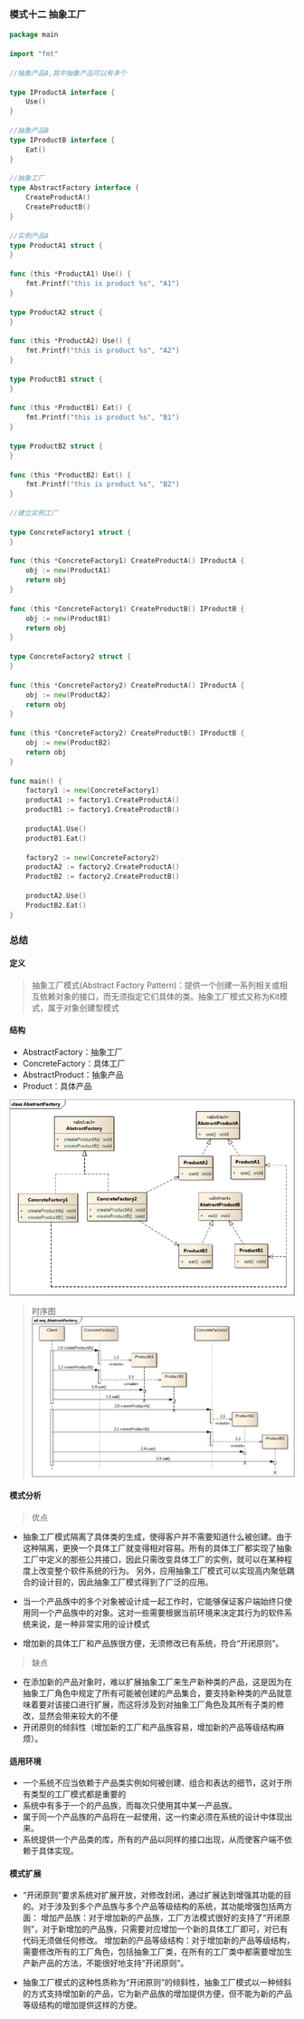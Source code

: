 ### 模式十二 抽象工厂
```go
package main

import "fmt"

//抽象产品A,其中抽象产品可以有多个

type IProductA interface {
	Use()
}

//抽象产品B
type IProductB interface {
	Eat()
}

//抽象工厂
type AbstractFactory interface {
	CreateProductA()
	CreateProductB()
}

//实例产品A
type ProductA1 struct {
}

func (this *ProductA1) Use() {
	fmt.Printf("this is product %s", "A1")
}

type ProductA2 struct {
}

func (this *ProductA2) Use() {
	fmt.Printf("this is product %s", "A2")
}

type ProductB1 struct {
}

func (this *ProductB1) Eat() {
	fmt.Printf("this is product %s", "B1")
}

type ProductB2 struct {
}

func (this *ProductB2) Eat() {
	fmt.Printf("this is product %s", "B2")
}

//建立实例工厂

type ConcreteFactory1 struct {
}

func (this *ConcreteFactory1) CreateProductA() IProductA {
	obj := new(ProductA1)
	return obj
}

func (this *ConcreteFactory1) CreateProductB() IProductB {
	obj := new(ProductB1)
	return obj
}

type ConcreteFactory2 struct {
}

func (this *ConcreteFactory2) CreateProductA() IProductA {
	obj := new(ProductA2)
	return obj
}

func (this *ConcreteFactory2) CreateProductB() IProductB {
	obj := new(ProductB2)
	return obj
}

func main() {
	factory1 := new(ConcreteFactory1)
	productA1 := factory1.CreateProductA()
	productB1 := factory1.CreateProductB()

	productA1.Use()
	productB1.Eat()

	factory2 := new(ConcreteFactory2)
	productA2 := factory2.CreateProductA()
	ProductB2 := factory2.CreateProductB()

	productA2.Use()
	ProductB2.Eat()
}
```

### 总结

#### 定义

>抽象工厂模式(Abstract Factory Pattern)：提供一个创建一系列相关或相互依赖对象的接口，而无须指定它们具体的类。抽象工厂模式又称为Kit模式，属于对象创建型模式

#### 结构
* AbstractFactory：抽象工厂
* ConcreteFactory：具体工厂
* AbstractProduct：抽象产品
* Product：具体产品

![](https://github.com/developersPHP/design-patterns-go/blob/master/images/AbatractFactory.jpg)

>时序图
![](https://github.com/developersPHP/design-patterns-go/blob/master/images/seq_AbatractFactory.jpg)

#### 模式分析

>优点
* 抽象工厂模式隔离了具体类的生成，使得客户并不需要知道什么被创建。由于这种隔离，更换一个具体工厂就变得相对容易。所有的具体工厂都实现了抽象工厂中定义的那些公共接口，因此只需改变具体工厂的实例，就可以在某种程度上改变整个软件系统的行为。
另外，应用抽象工厂模式可以实现高内聚低耦合的设计目的，因此抽象工厂模式得到了广泛的应用。

* 当一个产品族中的多个对象被设计成一起工作时，它能够保证客户端始终只使用同一个产品族中的对象。这对一些需要根据当前环境来决定其行为的软件系统来说，是一种非常实用的设计模式
* 增加新的具体工厂和产品族很方便，无须修改已有系统，符合“开闭原则”。

>缺点
* 在添加新的产品对象时，难以扩展抽象工厂来生产新种类的产品，这是因为在抽象工厂角色中规定了所有可能被创建的产品集合，要支持新种类的产品就意味着要对该接口进行扩展，而这将涉及到对抽象工厂角色及其所有子类的修改，显然会带来较大的不便
* 开闭原则的倾斜性（增加新的工厂和产品族容易，增加新的产品等级结构麻烦）。

#### 适用环境
* 一个系统不应当依赖于产品类实例如何被创建、组合和表达的细节，这对于所有类型的工厂模式都是重要的
* 系统中有多于一个的产品族，而每次只使用其中某一产品族。
* 属于同一个产品族的产品将在一起使用，这一约束必须在系统的设计中体现出来。
* 系统提供一个产品类的库，所有的产品以同样的接口出现，从而使客户端不依赖于具体实现。

#### 模式扩展
* “开闭原则”要求系统对扩展开放，对修改封闭，通过扩展达到增强其功能的目的。对于涉及到多个产品族与多个产品等级结构的系统，其功能增强包括两方面：
  增加产品族：对于增加新的产品族，工厂方法模式很好的支持了“开闭原则”，对于新增加的产品族，只需要对应增加一个新的具体工厂即可，对已有代码无须做任何修改。
  增加新的产品等级结构：对于增加新的产品等级结构，需要修改所有的工厂角色，包括抽象工厂类，在所有的工厂类中都需要增加生产新产品的方法，不能很好地支持“开闭原则”。
  
* 抽象工厂模式的这种性质称为“开闭原则”的倾斜性，抽象工厂模式以一种倾斜的方式支持增加新的产品，它为新产品族的增加提供方便，但不能为新的产品等级结构的增加提供这样的方便。


